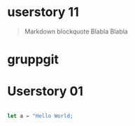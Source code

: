 
# userstory 11
   > Markdown blockquote
   > Blabla
   > Blabla

# gruppgit

# Userstory 01

```js

let a = "Hello World;

```

